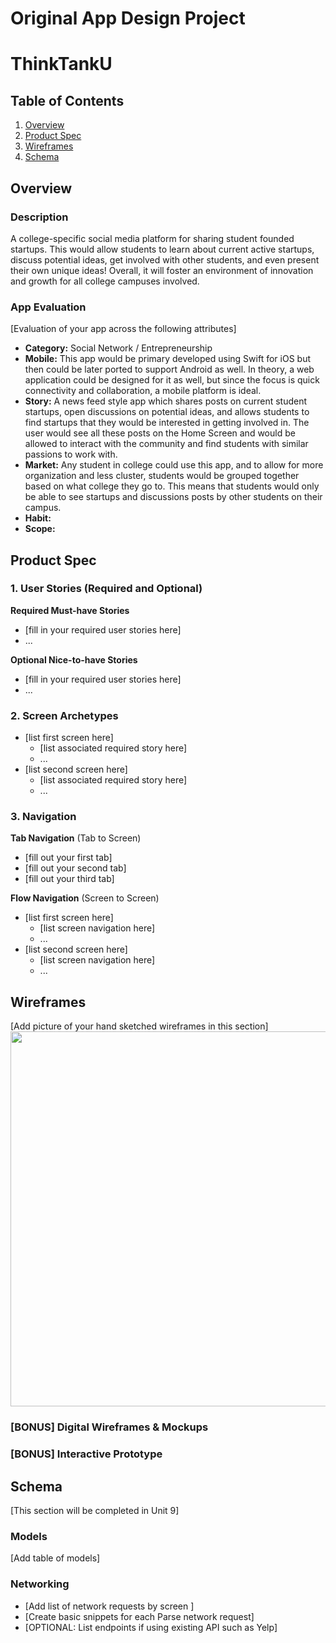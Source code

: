 Original App Design Project
===

# ThinkTankU

## Table of Contents
1. [Overview](#Overview)
1. [Product Spec](#Product-Spec)
1. [Wireframes](#Wireframes)
2. [Schema](#Schema)

## Overview
### Description
A college-specific social media platform for sharing student founded startups. This would allow students to learn about current active startups,
discuss potential ideas, get involved with other students, and even present their own unique ideas! Overall, it will foster an environment of
innovation and growth for all college campuses involved.

### App Evaluation
[Evaluation of your app across the following attributes]
- **Category:** Social Network / Entrepreneurship 
- **Mobile:** This app would be primary developed using Swift for iOS but then could be later ported to support Android as well. In theory, a web application
              could be designed for it as well, but since the focus is quick connectivity and collaboration, a mobile platform is ideal.
- **Story:** A news feed style app which shares posts on current student startups, open discussions on potential ideas, and allows students to find startups
             that they would be interested in getting involved in. The user would see all these posts on the Home Screen and would be allowed to interact with
             the community and find students with similar passions to work with.
- **Market:** Any student in college could use this app, and to allow for more organization and less cluster, students would be grouped together based on what
              college they go to. This means that students would only be able to see startups and discussions posts by other students on their campus.
- **Habit:**
- **Scope:**

## Product Spec

### 1. User Stories (Required and Optional)

**Required Must-have Stories**

* [fill in your required user stories here]
* ...

**Optional Nice-to-have Stories**

* [fill in your required user stories here]
* ...

### 2. Screen Archetypes

* [list first screen here]
   * [list associated required story here]
   * ...
* [list second screen here]
   * [list associated required story here]
   * ...

### 3. Navigation

**Tab Navigation** (Tab to Screen)

* [fill out your first tab]
* [fill out your second tab]
* [fill out your third tab]

**Flow Navigation** (Screen to Screen)

* [list first screen here]
   * [list screen navigation here]
   * ...
* [list second screen here]
   * [list screen navigation here]
   * ...

## Wireframes
[Add picture of your hand sketched wireframes in this section]
<img src="YOUR_WIREFRAME_IMAGE_URL" width=600>

### [BONUS] Digital Wireframes & Mockups

### [BONUS] Interactive Prototype

## Schema 
[This section will be completed in Unit 9]
### Models
[Add table of models]
### Networking
- [Add list of network requests by screen ]
- [Create basic snippets for each Parse network request]
- [OPTIONAL: List endpoints if using existing API such as Yelp]
